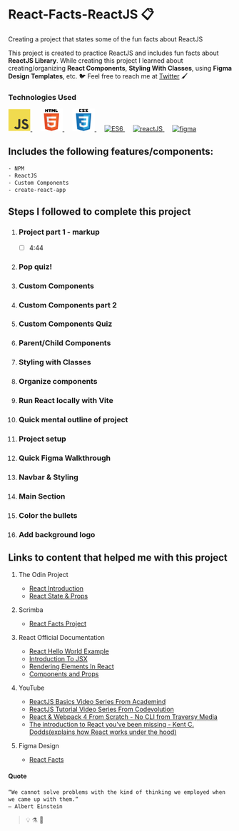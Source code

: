 # React-Facts-ReactJS 📋
Creating a project that states some of the fun facts about ReactJS


<!-- ## [Live Preview]()

![This is an image]() -->


This project is created to practice ReactJS and includes fun facts about **ReactJS Library**. While creating this project I learned about creating/organizing **React Components**, **Styling With Classes**, using **Figma Design Templates**, etc. :bird: Feel free to reach me at [Twitter](https://twitter.com/hmjatt/) :paintbrush:



### Technologies Used

<a href="https://developer.mozilla.org/en-US/docs/Web/JavaScript" target="_blank" rel="noreferrer"> <img src="https://raw.githubusercontent.com/devicons/devicon/master/icons/javascript/javascript-original.svg" alt="javascript" width="50" height="50"/> </a>  &emsp;   <a href="https://www.w3.org/html/" target="_blank" rel="noreferrer"> <img src="https://raw.githubusercontent.com/devicons/devicon/master/icons/html5/html5-original-wordmark.svg" alt="html5" width="50" height="50"/> </a>  &emsp;   <a href="https://www.w3schools.com/css/" target="_blank" rel="noreferrer"> <img src="https://raw.githubusercontent.com/devicons/devicon/master/icons/css3/css3-original-wordmark.svg" alt="css3" width="50" height="50"/> </a> &emsp; <a href="https://www.w3schools.com/js/js_es6.asp" target="_blank" rel="noreferrer"> <img src="https://camo.githubusercontent.com/792f7fce1ff8bfac6d0524a21b69161cdc6080a3c4e39979f21d5f8489d6fdd3/68747470733a2f2f692e626c6f67732e65732f3534356366382f6573362d6c6f676f2f6f726967696e616c2e706e67" alt="ES6" width="50" height="50"/> </a>  &emsp;  <a href="https://reactjs.org/" target="_blank" rel="noreferrer"> <img src="https://upload.wikimedia.org/wikipedia/commons/a/a7/React-icon.svg" alt="reactJS" width="50" height="50"/> </a> &emsp;  <a href="https://www.figma.com/" target="_blank" rel="noreferrer"> <img src="https://upload.wikimedia.org/wikipedia/commons/a/ad/Figma-1-logo.png" alt="figma" width="70" height="50"/> </a>






## Includes the following features/components:

	- NPM
	- ReactJS
	- Custom Components
	- create-react-app

<!-- ## Usage

```
npm install

``` -->

	
## Steps I followed to complete this project

1. ### Project part 1 - markup
	- [ ] 4:44
2. ### Pop quiz!

3. ### Custom Components

4. ### Custom Components part 2

5. ### Custom Components Quiz

6. ### Parent/Child Components

7. ### Styling with Classes

8. ### Organize components

9. ### Run React locally with Vite

10. ### Quick mental outline of project

11. ### Project setup

12. ### Quick Figma Walkthrough

13. ### Navbar & Styling

14. ### Main Section

15. ### Color the bullets

16. ### Add background logo


## Links to content that helped me with this project

1. The Odin Project
	- [React Introduction](https://www.theodinproject.com/lessons/node-path-javascript-react-introduction)
	- [React State & Props](https://www.theodinproject.com/lessons/node-path-javascript-state-and-props)

2. Scrimba
	- [React Facts Project](https://scrimba.com/learn/learnreact/project-part-1-markup-coc7e4be18a0fe000d0e29e32)

3. React Official Documentation
	- [React Hello World Example](https://reactjs.org/docs/hello-world.html)
	- [Introduction To JSX](https://reactjs.org/docs/introducing-jsx.html)
	- [Rendering Elements In React](https://reactjs.org/docs/rendering-elements.html)
	- [Components and Props](https://reactjs.org/docs/components-and-props.html)

4. YouTube
	- [ReactJS Basics Video Series From Academind](https://www.youtube.com/watch?v=JPT3bFIwJYA&list=PL55RiY5tL51oyA8euSROLjMFZbXaV7skS)
	- [ReactJS Tutorial Video Series From Codevolution](https://www.youtube.com/watch?v=QFaFIcGhPoM&list=PLC3y8-rFHvwgg3vaYJgHGnModB54rxOk3&index=2)
	- [React & Webpack 4 From Scratch - No CLI from Traversy Media](https://www.youtube.com/watch?v=deyxI-6C2u4)
	- [The introduction to React you've been missing - Kent C. Dodds(explains how React works under the hood)](https://www.youtube.com/watch?v=SAIdyBFHfVU)

5. Figma Design
	- [React Facts](https://www.figma.com/file/xA1rJVQOorqMW6xjGdBLcI/ReactFacts?node-id=0%3A1)



#### Quote

    “We cannot solve problems with the kind of thinking we employed when we came up with them.”
    — Albert Einstein
>  	
> :bulb: :alembic: :dna:
